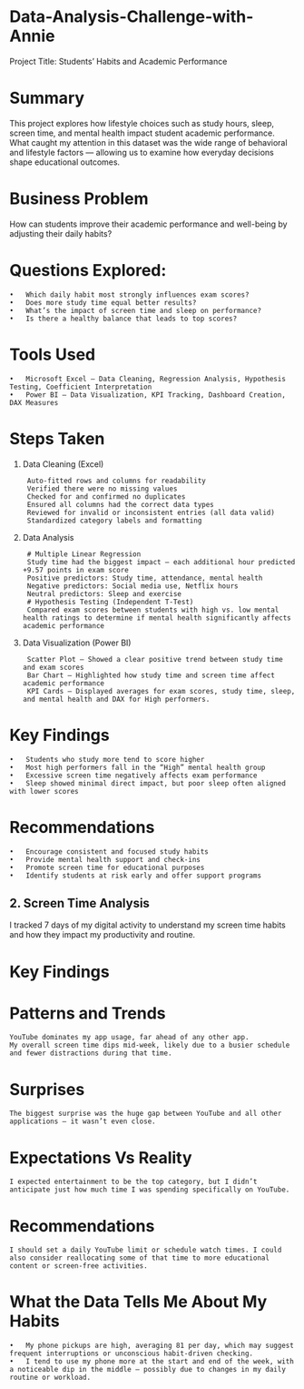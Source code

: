 # Data-Analysis-Challenge-with-Annie
Project Title: Students’ Habits and Academic Performance

# Summary
This project explores how lifestyle choices such as study hours, sleep, screen time, and mental health impact student academic performance.
What caught my attention in this dataset was the wide range of behavioral and lifestyle factors — allowing us to examine how everyday decisions shape educational outcomes.

# Business Problem
How can students improve their academic performance and well-being by adjusting their daily habits?

# Questions Explored:
	•	Which daily habit most strongly influences exam scores?
	•	Does more study time equal better results?
	•	What’s the impact of screen time and sleep on performance?
	•	Is there a healthy balance that leads to top scores?

# Tools Used
	•	Microsoft Excel – Data Cleaning, Regression Analysis, Hypothesis Testing, Coefficient Interpretation
	•	Power BI – Data Visualization, KPI Tracking, Dashboard Creation, DAX Measures

# Steps Taken
1. Data Cleaning (Excel)
   
		Auto-fitted rows and columns for readability
		Verified there were no missing values
		Checked for and confirmed no duplicates
		Ensured all columns had the correct data types
		Reviewed for invalid or inconsistent entries (all data valid)
		Standardized category labels and formatting

2. Data Analysis
   
   		# Multiple Linear Regression
   		Study time had the biggest impact — each additional hour predicted +9.57 points in exam score
		Positive predictors: Study time, attendance, mental health
   		Negative predictors: Social media use, Netflix hours
   		Neutral predictors: Sleep and exercise
   		# Hypothesis Testing (Independent T-Test)
   		Compared exam scores between students with high vs. low mental health ratings to determine if mental health significantly affects academic performance

4. Data Visualization (Power BI)

		Scatter Plot – Showed a clear positive trend between study time and exam scores
   		Bar Chart – Highlighted how study time and screen time affect academic performance
   		KPI Cards – Displayed averages for exam scores, study time, sleep, and mental health and DAX for High performers.

# Key Findings
	•	Students who study more tend to score higher
	•	Most high performers fall in the “High” mental health group
	•	Excessive screen time negatively affects exam performance
	•	Sleep showed minimal direct impact, but poor sleep often aligned with lower scores

# Recommendations
	•	Encourage consistent and focused study habits
	•	Provide mental health support and check-ins
	•	Promote screen time for educational purposes
	•	Identify students at risk early and offer support programs
## 2. Screen Time Analysis

I tracked 7 days of my digital activity to understand my screen time habits and how they impact my productivity and routine.

# Key Findings
# Patterns and Trends
	YouTube dominates my app usage, far ahead of any other app.
	My overall screen time dips mid-week, likely due to a busier schedule and fewer distractions during that time.
# Surprises
	The biggest surprise was the huge gap between YouTube and all other applications — it wasn’t even close.
# Expectations Vs Reality
	I expected entertainment to be the top category, but I didn’t anticipate just how much time I was spending specifically on YouTube.
# Recommendations
	I should set a daily YouTube limit or schedule watch times. I could also consider reallocating some of that time to more educational content or screen-free activities.
# What the Data Tells Me About My Habits
	•	My phone pickups are high, averaging 81 per day, which may suggest frequent interruptions or unconscious habit-driven checking.
	•	I tend to use my phone more at the start and end of the week, with a noticeable dip in the middle — possibly due to changes in my daily routine or workload.
